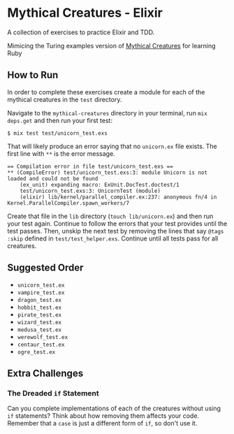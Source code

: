 # Mythical Creatures - Elixir

A collection of exercises to practice Elixir and TDD.

Mimicing the Turing
examples version of [Mythical
Creatures](https://github.com/turingschool/ruby-exercises/tree/master/mythical-creatures) for learning
Ruby

## How to Run

In order to complete these exercises create a module for each of the mythical creatures in the `test` directory.

Navigate to the `mythical-creatures` directory in your terminal, run `mix
deps.get` and then run your first test:

```
$ mix test test/unicorn_test.exs
```

That will likely produce an error saying that no `unicorn.ex` file exists.
The first line with `**` is the error message.

```
== Compilation error in file test/unicorn_test.exs ==
** (CompileError) test/unicorn_test.exs:3: module Unicorn is not loaded and could not be found
    (ex_unit) expanding macro: ExUnit.DocTest.doctest/1
    test/unicorn_test.exs:3: UnicornTest (module)
    (elixir) lib/kernel/parallel_compiler.ex:237: anonymous fn/4 in Kernel.ParallelCompiler.spawn_workers/7
```


Create that file in the `lib` directory (`touch lib/unicorn.ex`) and then run
your test again. Continue to follow the errors that your test provides until the
test passes. Then, unskip the next test by removing the lines that say `@tags
:skip` defined in `test/test_helper.exs`. Continue until all tests pass for all creatures.

## Suggested Order

* `unicorn_test.ex`
* `vampire_test.ex`
* `dragon_test.ex`
* `hobbit_test.ex`
* `pirate_test.ex`
* `wizard_test.ex`
* `medusa_test.ex`
* `werewolf_test.ex`
* `centaur_test.ex`
* `ogre_test.ex`

## Extra Challenges

### The Dreaded `if` Statement

Can you complete implementations of each of the creatures without using `if`
statements? Think about how removing them affects your code. Remember that
a `case` is just a different form of `if`, so don't use it.
